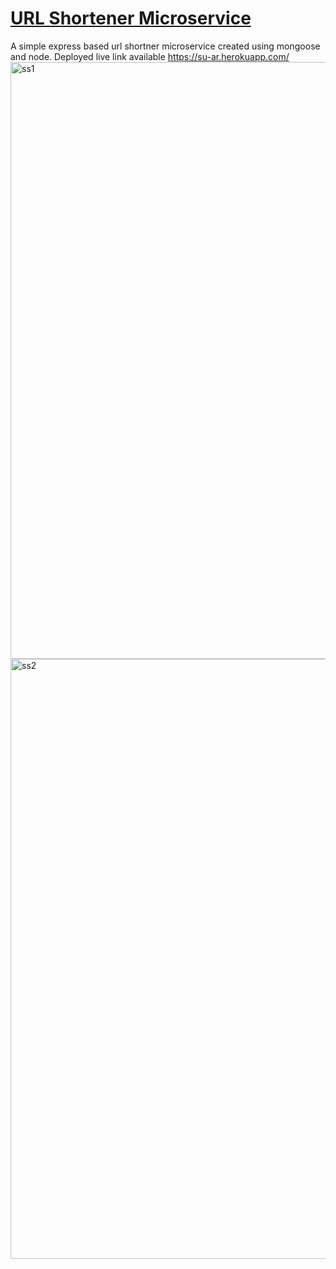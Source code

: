 # [URL Shortener Microservice](https://www.freecodecamp.org/learn/back-end-development-and-apis/back-end-development-and-apis-projects/url-shortener-microservice)
A simple express based url shortner microservice created using mongoose and node. Deployed live link available https://su-ar.herokuapp.com/
<img width="955" alt="ss1" src="https://user-images.githubusercontent.com/92116477/164985891-acc54c46-a6bc-4752-8b95-f7ac8208cf56.png">
<img width="960" alt="ss2" src="https://user-images.githubusercontent.com/92116477/164985899-982a5d3a-d4a5-4808-89a2-4fb394c1b16b.png">

